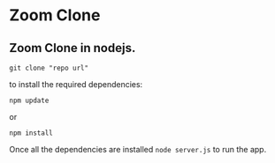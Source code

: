 # Zoom Clone 

## Zoom Clone in nodejs.

`git clone "repo url"`

to install the required dependencies:

`npm update`

or

`npm install`

Once all the dependencies are installed `node server.js` to run the app.
